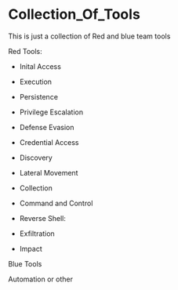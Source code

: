 # Collection_Of_Tools
This is just a collection of Red and blue team tools

Red Tools:
* Inital Access

* Execution

* Persistence

* Privilege Escalation

* Defense Evasion

* Credential Access

* Discovery

* Lateral Movement

* Collection

* Command and Control
 * Reverse Shell:
 
* Exfiltration

* Impact

Blue Tools



Automation or other
